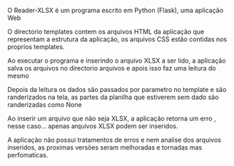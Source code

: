O Reader-XLSX é um programa escrito em Python (Flask), uma aplicação Web

O directorio templates contem os arquivos HTML da aplicação que representam a estrutura da aplicação, os arquivos CSS estão contidas nos proprios templates.

Ao executar o programa e inserindo o arquivo XLSX a ser lido, a aplicação salva os arquivos no directorio arquivos e apois isso faz uma leitura do mesmo

Depois da leitura os dados são passados por parametro no template e são randerizados na tela, as partes da planilha que estiverem sem dado são randerizadas como None

Ao inserir um arquivo que não seja XLSX, a aplicação retorna um erro , nesse caso... apenas arquivos XLSX podem ser inseridos.

A aplicação não possui tratamentos de erros e nem analise dos arquivos inseridos, as proximas versões seram melhoradas e tornadas mas perfomaticas.

